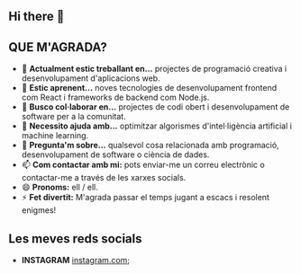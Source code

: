 ## Hi there 👋

<!--
**AlexanderBeltranFerreres/AlexanderBeltranFerreres** is a ✨ _special_ ✨ repository because its `README.md` (this file) appears on your GitHub profile.
-->
## QUE M'AGRADA?

- 🔭 **Actualment estic treballant en...** projectes de programació creativa i desenvolupament d'aplicacions web.
- 🌱 **Estic aprenent...** noves tecnologies de desenvolupament frontend com React i frameworks de backend com Node.js.
- 👯 **Busco col·laborar en...** projectes de codi obert i desenvolupament de software per a la comunitat.
- 🤔 **Necessito ajuda amb...** optimitzar algorismes d'intel·ligència artificial i machine learning.
- 💬 **Pregunta'm sobre...** qualsevol cosa relacionada amb programació, desenvolupament de software o ciència de dades.
- 📫 **Com contactar amb mi:** pots enviar-me un correu electrònic o contactar-me a través de les xarxes socials.
- 😄 **Pronoms:** ell / ell.
- ⚡ **Fet divertit:** M'agrada passar el temps jugant a escacs i resolent enigmes!

## Les meves reds socials

- **INSTAGRAM** [instagram.com]();

